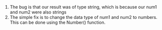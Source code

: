 1. The bug is that our result was of type string, which is because our num1 and num2 were also strings
2. The simple fix is to change the data type of num1 and num2 to numbers. This can be done using the Number() function.
